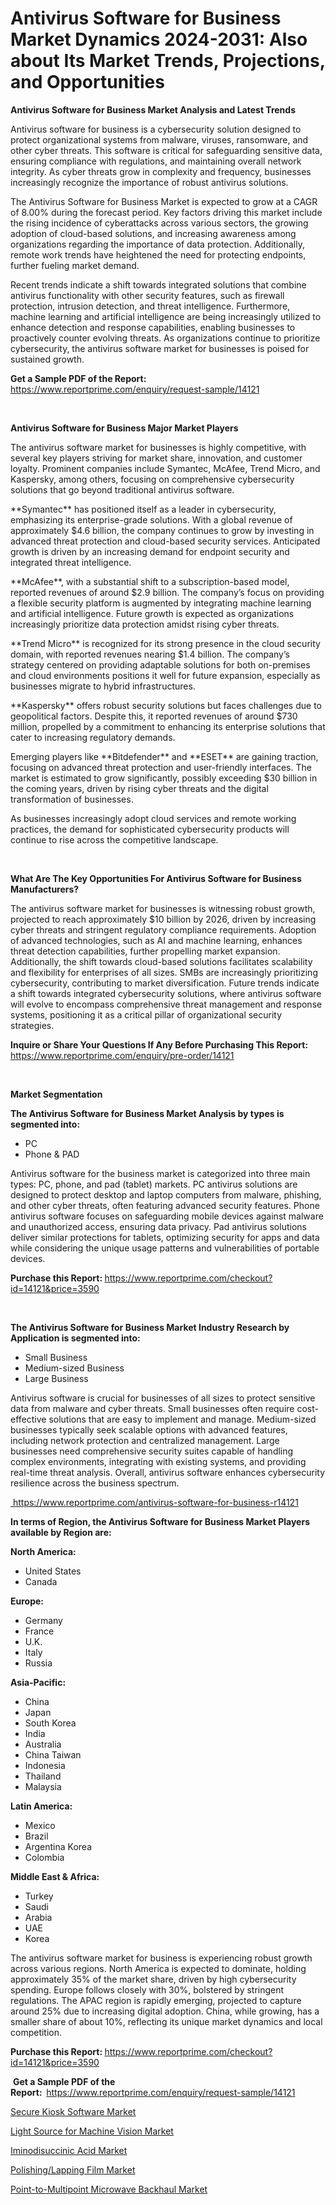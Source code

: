 <p><h1>Antivirus Software for Business Market Dynamics 2024-2031: Also about Its Market Trends, Projections, and Opportunities</h1></p><p><strong>Antivirus Software for Business Market Analysis and Latest Trends</strong></p>
<p><p>Antivirus software for business is a cybersecurity solution designed to protect organizational systems from malware, viruses, ransomware, and other cyber threats. This software is critical for safeguarding sensitive data, ensuring compliance with regulations, and maintaining overall network integrity. As cyber threats grow in complexity and frequency, businesses increasingly recognize the importance of robust antivirus solutions.</p><p>The Antivirus Software for Business Market is expected to grow at a CAGR of 8.00% during the forecast period. Key factors driving this market include the rising incidence of cyberattacks across various sectors, the growing adoption of cloud-based solutions, and increasing awareness among organizations regarding the importance of data protection. Additionally, remote work trends have heightened the need for protecting endpoints, further fueling market demand.</p><p>Recent trends indicate a shift towards integrated solutions that combine antivirus functionality with other security features, such as firewall protection, intrusion detection, and threat intelligence. Furthermore, machine learning and artificial intelligence are being increasingly utilized to enhance detection and response capabilities, enabling businesses to proactively counter evolving threats. As organizations continue to prioritize cybersecurity, the antivirus software market for businesses is poised for sustained growth.</p></p>
<p><strong>Get a Sample PDF of the Report:&nbsp;</strong> <a href="https://www.reportprime.com/enquiry/request-sample/14121">https://www.reportprime.com/enquiry/request-sample/14121</a></p>
<p>&nbsp;</p>
<p><strong>Antivirus Software for Business Major Market Players</strong></p>
<p><p>The antivirus software market for businesses is highly competitive, with several key players striving for market share, innovation, and customer loyalty. Prominent companies include Symantec, McAfee, Trend Micro, and Kaspersky, among others, focusing on comprehensive cybersecurity solutions that go beyond traditional antivirus software.</p><p>**Symantec** has positioned itself as a leader in cybersecurity, emphasizing its enterprise-grade solutions. With a global revenue of approximately $4.6 billion, the company continues to grow by investing in advanced threat protection and cloud-based security services. Anticipated growth is driven by an increasing demand for endpoint security and integrated threat intelligence.</p><p>**McAfee**, with a substantial shift to a subscription-based model, reported revenues of around $2.9 billion. The company’s focus on providing a flexible security platform is augmented by integrating machine learning and artificial intelligence. Future growth is expected as organizations increasingly prioritize data protection amidst rising cyber threats.</p><p>**Trend Micro** is recognized for its strong presence in the cloud security domain, with reported revenues nearing $1.4 billion. The company’s strategy centered on providing adaptable solutions for both on-premises and cloud environments positions it well for future expansion, especially as businesses migrate to hybrid infrastructures.</p><p>**Kaspersky** offers robust security solutions but faces challenges due to geopolitical factors. Despite this, it reported revenues of around $730 million, propelled by a commitment to enhancing its enterprise solutions that cater to increasing regulatory demands.</p><p>Emerging players like **Bitdefender** and **ESET** are gaining traction, focusing on advanced threat protection and user-friendly interfaces. The market is estimated to grow significantly, possibly exceeding $30 billion in the coming years, driven by rising cyber threats and the digital transformation of businesses.</p><p>As businesses increasingly adopt cloud services and remote working practices, the demand for sophisticated cybersecurity products will continue to rise across the competitive landscape.</p></p>
<p>&nbsp;</p>
<p><strong>What Are The Key Opportunities For Antivirus Software for Business Manufacturers?</strong></p>
<p><p>The antivirus software market for businesses is witnessing robust growth, projected to reach approximately $10 billion by 2026, driven by increasing cyber threats and stringent regulatory compliance requirements. Adoption of advanced technologies, such as AI and machine learning, enhances threat detection capabilities, further propelling market expansion. Additionally, the shift towards cloud-based solutions facilitates scalability and flexibility for enterprises of all sizes. SMBs are increasingly prioritizing cybersecurity, contributing to market diversification. Future trends indicate a shift towards integrated cybersecurity solutions, where antivirus software will evolve to encompass comprehensive threat management and response systems, positioning it as a critical pillar of organizational security strategies.</p></p>
<p><strong>Inquire or Share Your Questions If Any Before Purchasing This Report:</strong> <a href="https://www.reportprime.com/enquiry/pre-order/14121">https://www.reportprime.com/enquiry/pre-order/14121</a></p>
<p>&nbsp;</p>
<p><strong>Market Segmentation</strong></p>
<p><strong>The Antivirus Software for Business Market Analysis by types is segmented into:</strong></p>
<p><ul><li>PC</li><li>Phone & PAD</li></ul></p>
<p><p>Antivirus software for the business market is categorized into three main types: PC, phone, and pad (tablet) markets. PC antivirus solutions are designed to protect desktop and laptop computers from malware, phishing, and other cyber threats, often featuring advanced security features. Phone antivirus software focuses on safeguarding mobile devices against malware and unauthorized access, ensuring data privacy. Pad antivirus solutions deliver similar protections for tablets, optimizing security for apps and data while considering the unique usage patterns and vulnerabilities of portable devices.</p></p>
<p><strong>Purchase this Report:&nbsp;</strong><a href="https://www.reportprime.com/checkout?id=14121&price=3590">https://www.reportprime.com/checkout?id=14121&price=3590</a></p>
<p>&nbsp;</p>
<p><strong>The Antivirus Software for Business Market Industry Research by Application is segmented into:</strong></p>
<p><ul><li>Small Business</li><li>Medium-sized Business</li><li>Large Business</li></ul></p>
<p><p>Antivirus software is crucial for businesses of all sizes to protect sensitive data from malware and cyber threats. Small businesses often require cost-effective solutions that are easy to implement and manage. Medium-sized businesses typically seek scalable options with advanced features, including network protection and centralized management. Large businesses need comprehensive security suites capable of handling complex environments, integrating with existing systems, and providing real-time threat analysis. Overall, antivirus software enhances cybersecurity resilience across the business spectrum.</p></p>
<p><a href="https://www.reportprime.com/antivirus-software-for-business-r14121">&nbsp;https://www.reportprime.com/antivirus-software-for-business-r14121</a></p>
<p><strong>In terms of Region, the Antivirus Software for Business Market Players available by Region are:</strong></p>
<p>
    <p> <strong> North America: </strong>
        <ul>
            <li>United States</li>
            <li>Canada</li>
        </ul>
        </p> 
    <p> <strong> Europe: </strong>
        <ul>
            <li>Germany</li>
            <li>France</li>
            <li>U.K.</li>
            <li>Italy</li>
            <li>Russia</li>
        </ul>
        </p> 
    <p> <strong> Asia-Pacific: </strong>
        <ul>
            <li>China</li>
            <li>Japan</li>
            <li>South Korea</li>
            <li>India</li>
            <li>Australia</li>
            <li>China Taiwan</li>
            <li>Indonesia</li>
            <li>Thailand</li>
            <li>Malaysia</li>
        </ul>
        </p> 
    <p> <strong> Latin America: </strong>
        <ul>
            <li>Mexico</li>
            <li>Brazil</li>
            <li>Argentina Korea</li>
            <li>Colombia</li>
        </ul>
        </p> 
    <p> <strong> Middle East & Africa: </strong>
        <ul>
            <li>Turkey</li>
            <li>Saudi</li>
            <li>Arabia</li>
            <li>UAE</li>
            <li>Korea</li>
        </ul>
    </p>
    </p>
<p><p>The antivirus software market for business is experiencing robust growth across various regions. North America is expected to dominate, holding approximately 35% of the market share, driven by high cybersecurity spending. Europe follows closely with 30%, bolstered by stringent regulations. The APAC region is rapidly emerging, projected to capture around 25% due to increasing digital adoption. China, while growing, has a smaller share of about 10%, reflecting its unique market dynamics and local competition.</p></p>
<p><strong>Purchase this Report: </strong><a href="https://www.reportprime.com/checkout?id=14121&price=3590">https://www.reportprime.com/checkout?id=14121&price=3590</a></p>
<p>&nbsp;<strong>Get a Sample PDF of the Report:&nbsp;&nbsp;</strong><a href="https://www.reportprime.com/enquiry/request-sample/14121">https://www.reportprime.com/enquiry/request-sample/14121</a></p>
<p><strong></strong></p>
<p><p><a href="https://github.com/prosalinda88/Market-Research-Report-List-6/blob/main/secure-kiosk-software-market.md">Secure Kiosk Software Market</a></p><p><a href="https://issuu.com/reportprime-2/docs/light-source-for-machine-vision-mar_131f0ff76ee6df">Light Source for Machine Vision Market</a></p><p><a href="https://www.linkedin.com/pulse/global-iminodisuccinic-acid-market-analysis-trends-forecasts-8wsqe?trackingId=DOhv9jD4SWSe4UMsmup%2Fww%3D%3D">Iminodisuccinic Acid Market</a></p><p><a href="https://medium.com/@philipwolf32/in-the-polishing-lapping-film-market-the-main-focus-is-on-keeping-costs-low-and-getting-the-most-92a45a1e2736">Polishing/Lapping Film Market</a></p><p><a href="https://medium.com/@philipwolf32/this-report-aims-to-provide-a-comprehensive-presentation-of-the-global-market-for-f89d82e18705">Point-to-Multipoint Microwave Backhaul Market</a></p></p>
